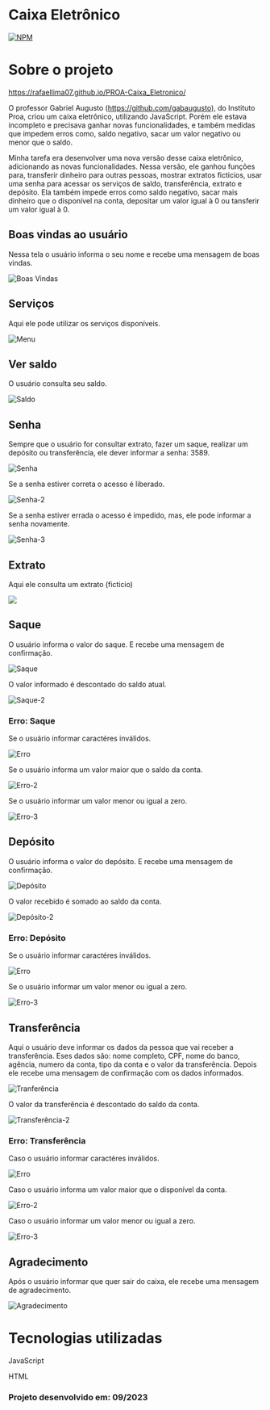 # Caixa Eletrônico

[![NPM](https://img.shields.io/npm/l/react)](https://github.com/RafaelLima07/PROA-Caixa-Eletronico/blob/main/LICENSE)

# Sobre o projeto

https://rafaellima07.github.io/PROA-Caixa_Eletronico/

O professor Gabriel Augusto (https://github.com/gabaugusto), do Instituto Proa, criou um caixa eletrônico, utilizando JavaScript. Porém ele estava incompleto e precisava ganhar novas funcionalidades, e também medidas que impedem erros como, saldo negativo, sacar um valor negativo ou menor que o saldo. 

Minha tarefa era desenvolver uma nova versão desse caixa eletrônico, adicionando as novas funcionalidades. Nessa versão, ele ganhou funções para, transferir dinheiro para outras pessoas, mostrar extratos ficticios, usar uma senha para acessar os serviços de saldo, transferência, extrato e depósito. Ela também impede erros como saldo negativo, sacar mais dinheiro que o disponível na conta, depositar um valor igual à 0 ou tansferir um valor igual à 0.

## Boas vindas ao usuário
Nessa tela o usuário informa o seu nome e recebe uma mensagem de boas vindas.

![Boas Vindas](https://github.com/RafaelLima07/PROA-Caixa-Eletronico/blob/main/assets/Boas-Vindas.png)

## Serviços
Aqui ele pode utilizar os serviços disponíveis.

![Menu](https://github.com/RafaelLima07/PROA-Caixa-Eletronico/blob/main/assets/Menu.png)

## Ver saldo
O usuário consulta seu saldo. 

![Saldo](https://github.com/RafaelLima07/PROA-Caixa-Eletronico/blob/main/assets/Saldo-Atual.png)

## Senha
Sempre que o usuário for consultar extrato, fazer um saque, realizar um depósito ou transferência, ele dever informar a senha: 3589.

![Senha](https://github.com/RafaelLima07/PROA-Caixa-Eletronico/blob/main/assets/Senha.png)

Se a senha estiver correta o acesso é liberado.

![Senha-2](https://github.com/RafaelLima07/PROA-Caixa-Eletronico/blob/main/assets/Senha-2.png)

Se a senha estiver errada o acesso é impedido, mas, ele pode informar a senha novamente.

![Senha-3](https://github.com/RafaelLima07/PROA-Caixa-Eletronico/blob/main/assets/Senha-3.png)

## Extrato
Aqui ele consulta um extrato (ficticio)

![](https://github.com/RafaelLima07/PROA-Caixa-Eletronico/blob/main/assets/Extrato.png)

## Saque
O usuário informa o valor do saque. E recebe uma mensagem de confirmação.

![Saque](https://github.com/RafaelLima07/PROA-Caixa-Eletronico/blob/main/assets/Saque.png)

O valor informado é descontado do saldo atual.

![Saque-2](https://github.com/RafaelLima07/PROA-Caixa-Eletronico/blob/main/assets/Saque-2.png)

### Erro: Saque
Se o usuário informar caractéres inválidos.

![Erro](https://github.com/RafaelLima07/PROA-Caixa-Eletronico/blob/main/assets/Erro.png)

Se o usuário informa um valor maior que o saldo da conta.

![Erro-2](https://github.com/RafaelLima07/PROA-Caixa-Eletronico/blob/main/assets/Erro-2.png)

Se o usuário informar um valor menor ou igual a zero.

![Erro-3](https://github.com/RafaelLima07/PROA-Caixa-Eletronico/blob/main/assets/Erro-3.png)

## Depósito
O usuário informa o valor do depósito. E recebe uma mensagem de confirmação.

![Depósito](https://github.com/RafaelLima07/PROA-Caixa-Eletronico/blob/main/assets/Dep%C3%B3sito.png)

O valor recebido é somado ao saldo da conta.

![Depósito-2](https://github.com/RafaelLima07/PROA-Caixa-Eletronico/blob/main/assets/Dep%C3%B3sito-2.png)

### Erro: Depósito
Se o usuário informar caractéres inválidos.

![Erro](https://github.com/RafaelLima07/PROA-Caixa-Eletronico/blob/main/assets/Erro.png)

Se o usuário informar um valor menor ou igual a zero.

![Erro-3](https://github.com/RafaelLima07/PROA-Caixa-Eletronico/blob/main/assets/Erro-3.png)

## Transferência
Aqui o usuário deve informar os dados da pessoa que vai receber a transferência. Eses dados são: nome completo, CPF, nome do banco, agência, numero da conta, tipo da conta e o valor da transferência. Depois ele recebe uma mensagem de confirmação com os dados informados.

![Tranferência](https://github.com/RafaelLima07/PROA-Caixa-Eletronico/blob/main/assets/Transfer%C3%AAncia.png)

O valor da transferência é descontado do saldo da conta.

![Transferência-2](https://github.com/RafaelLima07/PROA-Caixa-Eletronico/blob/main/assets/Transfr%C3%AAncia-2.png)

### Erro: Transferência
Caso o usuário informar caractéres inválidos.

![Erro](https://github.com/RafaelLima07/PROA-Caixa-Eletronico/blob/main/assets/Erro.png)

Caso o usuário informa um valor maior que o disponível da conta.

![Erro-2](https://github.com/RafaelLima07/PROA-Caixa-Eletronico/blob/main/assets/Erro-2.png)

Caso o usuário informar um valor menor ou igual a zero.

![Erro-3](https://github.com/RafaelLima07/PROA-Caixa-Eletronico/blob/main/assets/Erro-3.png)

## Agradecimento
Após o usuário informar que quer sair do caixa, ele recebe uma mensagem de agradecimento.

![Agradecimento](https://github.com/RafaelLima07/PROA-Caixa-Eletronico/blob/main/assets/Agradecimento.png)

# Tecnologias utilizadas

JavaScript

HTML

### Projeto desenvolvido em: 09/2023

